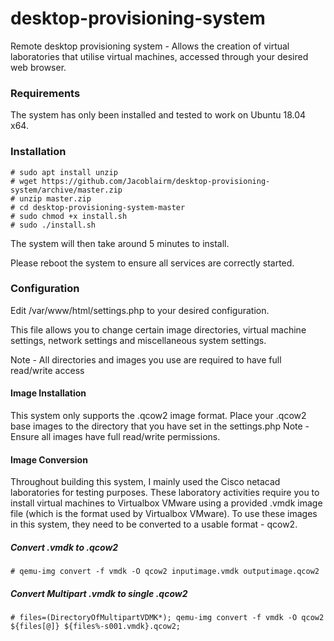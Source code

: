 # desktop-provisioning-system
Remote desktop provisioning system - Allows the creation of virtual laboratories that utilise virtual machines, accessed through your desired web browser.

### Requirements
The system has only been installed and tested to work on Ubuntu 18.04 x64.

### Installation
```
# sudo apt install unzip
# wget https://github.com/Jacoblairm/desktop-provisioning-system/archive/master.zip
# unzip master.zip
# cd desktop-provisioning-system-master
# sudo chmod +x install.sh
# sudo ./install.sh
```
The system will then take around 5 minutes to install.

Please reboot the system to ensure all services are correctly started.


### Configuration
Edit /var/www/html/settings.php to your desired configuration.

This file allows you to change certain image directories, virtual machine settings, network settings and miscellaneous system settings.  

Note - All directories and images you use are required to have full read/write access

#### Image Installation
This system only supports the .qcow2 image format. 
Place your .qcow2 base images to the directory that you have set in the settings.php
Note - Ensure all images have full read/write permissions.

#### Image Conversion
Throughout building this system, I mainly used the Cisco netacad laboratories for testing purposes. These laboratory activities require you to install virtual machines to Virtualbox VMware using a provided .vmdk image file (which is the format used by Virtualbox VMware). To use these images in this system, they need to be converted to a usable format - qcow2.

##### Convert .vmdk to .qcow2
```
# qemu-img convert -f vmdk -O qcow2 inputimage.vmdk outputimage.qcow2
```
##### Convert Multipart .vmdk to single .qcow2
```
# files=(DirectoryOfMultipartVDMK*); qemu-img convert -f vmdk -O qcow2 ${files[@]} ${files%-s001.vmdk}.qcow2;
```
